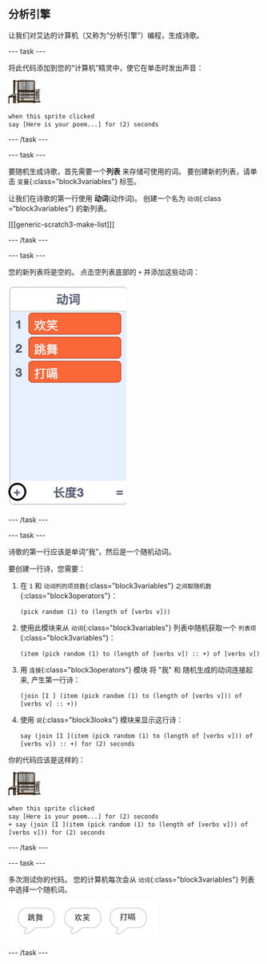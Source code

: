 ## 分析引擎

让我们对艾达的计算机（又称为“分析引擎”）编程，生成诗歌。

\--- task \---

将此代码添加到您的“计算机”精灵中，使它在单击时发出声音：

![计算机精灵](images/computer-sprite.png)

```blocks3
when this sprite clicked
say [Here is your poem...] for (2) seconds
```

\--- /task \---

\--- task \---

要随机生成诗歌，首先需要一个**列表** 来存储可使用的词。 要创建新的列表，请单击 `变量`{:class="block3variables"} 标签。

让我们在诗歌的第一行使用 **动词**(动作词)。 创建一个名为 `动词`{:class =“block3variables”} 的新列表。

[[[generic-scratch3-make-list]]]

\--- /task \---

\--- task \---

您的新列表将是空的。 点击空列表底部的 `+` 并添加这些动词：

![高亮显示 + 的列表](images/poetry-verbs-annotated.png)

\--- /task \---

\--- task \---

诗歌的第一行应该是单词“我”，然后是一个随机动词。

要创建一行诗，您需要：

1. 在 `1` 和 `动词列的项目数`{:class="block3variables"} `之间取随机数`{:class="block3operators"}：
    
    ```blocks3
    (pick random (1) to (length of [verbs v]))
    ```

2. 使用此模块来从 `动词`{:class="block3variables"} 列表中随机获取一个 `列表项`{:class="block3variables"}：
    
    ```blocks3
    (item (pick random (1) to (length of [verbs v]) :: +) of [verbs v])
    ```

3. 用 `连接`{:class="block3operators"} 模块 将 "我" 和 随机生成的动词连接起来, 产生第一行诗：
    
    ```blocks3
    (join [I ] (item (pick random (1) to (length of [verbs v])) of [verbs v] :: +))
    ```

4. 使用 `说`{:class="block3looks"} 模块来显示这行诗：
    
    ```blocks3
    say (join [I ](item (pick random (1) to (length of [verbs v])) of [verbs v]) :: +) for (2) seconds
    ```

你的代码应该是这样的：

![计算机精灵](images/computer-sprite.png)

```blocks3
when this sprite clicked
say [Here is your poem...] for (2) seconds
+ say (join [I ](item (pick random (1) to (length of [verbs v])) of [verbs v])) for (2) seconds
```

\--- /task \---

\--- task \---

多次测试你的代码。 您的计算机每次会从 `动词`{:class="block3variables"} 列表中选择一个随机词。

![3 个不同内容的对话框](images/poetry-random-test.png)

\--- /task \---